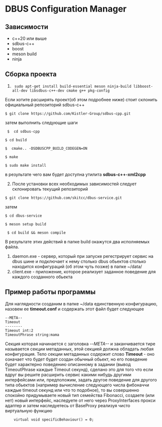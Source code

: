 # DBUS Configuration Manager

## Зависимости
- c++20 или выше
- sdbus-c++
- boost
- meson build
- ninja

## Сборка проекта 
1. ``` sudo apt-get install build-essential meson ninja-build libboost-all-dev libsdbus-c++-dev cmake g++ pkg-config```

Если хотите расширять проект(об этом подробнее ниже) стоит склонить официальный репозиторий sdbus-c++


``` $ git clone https://github.com/Kistler-Group/sdbus-cpp.git ```

затем выполнить следующие шаги

``` $  cd sdbus-cpp```

``` $ cd build ```

``` $  cmake.. -DSDBUSCPP_BUILD_CODEGEN=ON ```

``` $ make ```

```$ sudo make install ```


в результате чего вам будет доступна утилита **sdbus-c++-xml2cpp**


2. После установки всех необходимых зависимостей следует склонировать текущий репозиторий

``` $ git clone https://github.com/skitcc/dbus-service.git ```

затем 

``` $ cd dbus-service ```

``` $ meson setup build ```

``` $ cd build && meson compile```


В результате этих действий в папке build окажутся два исполняемых файла.
1. daemon.exe - сервер, который при запуске регестрирует сервис на dbus шине и подключает к нему столько dbus обьектов столько находится конфигураций (об этом чуть позже) в папке ~/data/
2. client.exe - приложение, которое реализует заданное поведение для каждого созданного обьекта


## Пример работы программы

Для наглядности созданим в папке ~/data единственную конфигурацию, назовем ее **timeout.conf** и содержать этот файл будет следующее

```
--META--
Timeout
--------
Timeout int:2
TimeoutPhrase string:mama
```

Секция которая начинается с заголовка *--META--* и заканчивается тире называется секции метаданных, этой секцией должна обладать любая конфигурация. Тело секции метаданных содержит слово **Timeout** - оно означает что будет будет создан обычный обьект, но его поведение будет характерно поведению описанному в задании (вывод TimeoutPhrase каждые Timeout секунд), сделано это для того что если вдруг вы решите расширить сервис какими нибудь другими интерфейсами или, предположим, задать другое поведение для другого типа обьектов (например вычисление следующего числа фибоначчи каждые timeout секунд или что то подобное), то вы совершенно спокойно придумываете новый тип семейства Fibonacci, создаете (или нет) новый интерфейс, наследуете от него через ProxyInterfaces прокси адаптер и затем наследуетесь от BaseProxy реализуя чисто виртуальную функцию 


```     virtual void specificBehaviour() = 0; ```